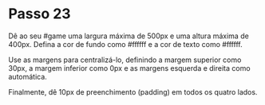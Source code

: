 # Passo 23

Dê ao seu #game uma largura máxima de 500px e uma altura máxima de 400px. Defina a cor de fundo como #ffffff e a cor de texto como #ffffff.

Use as margens para centralizá-lo, definindo a margem superior como 30px, a margem inferior como 0px e as margens esquerda e direita como automática.

Finalmente, dê 10px de preenchimento (padding) em todos os quatro lados.